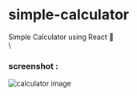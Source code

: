 # simple-calculator
Simple Calculator using React 🧮
\
\
### screenshot :
![calculator image](https://i.ibb.co/Xppq0sr/calc.png) 
